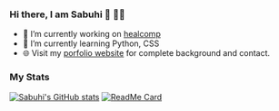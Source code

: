 ### Hi there, I am Sabuhi :wave: 👨‍💻
- 🔭 I’m currently working on [healcomp](https://github.com/dopedotcode/healcomp)
- 🌱 I’m currently learning Python, CSS
- 🌐 Visit my [porfolio website](https://sabuhi.cf/) for complete background and contact.
### My Stats
[![Sabuhi's GitHub stats](https://github-readme-stats.vercel.app/api?username=dopedotcode&show_icons=true&theme=dark)](https://github.com/dopedotcode)
[![ReadMe Card](https://github-readme-stats.vercel.app/api/pin/?username=dopedotcode&repo=healcomp&theme=dark)](https://github.com/dopedotcode/healcomp)
